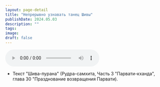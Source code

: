 ```yaml
---
layout: page-detail
title: "Непрерывно узнавать танец Шивы"
publishDate: 2024.05.03
description: ""
tags:
image:
draft: false
---
```


<audio title="2024.05.03 - Непрерывно узнавать танец Шивы.mp3" src="/upload/iblock/fd6/umclwf8k1r1g9manngbsalp13rzpi29z.mp3" controls=""></audio>

* Текст "Шива-пурана" (Рудра-самхита, Часть 3 "Парвати-кханда", глава 30 "Празднование возвращения Парвати).

  
